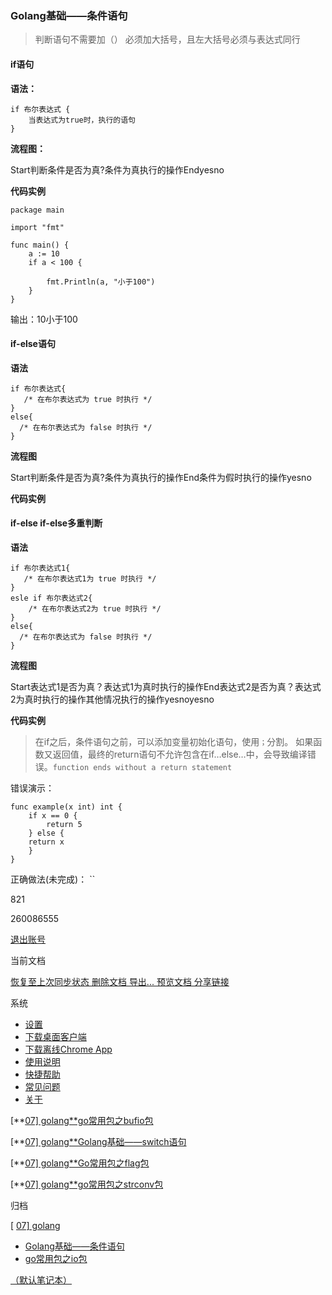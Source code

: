 ### Golang基础——条件语句

> 判断语句不需要加（）
> 必须加大括号，且左大括号必须与表达式同行

#### if语句

**语法：**

```
if 布尔表达式 {
    当表达式为true时，执行的语句
}
```

**流程图：**

Start判断条件是否为真?条件为真执行的操作Endyesno

**代码实例**

```
package main

import "fmt"

func main() {
    a := 10
    if a < 100 {

        fmt.Println(a, "小于100")
    }
}
```

输出：10小于100

#### if-else语句

**语法**

```
if 布尔表达式{
   /* 在布尔表达式为 true 时执行 */
}
else{
  /* 在布尔表达式为 false 时执行 */
}
```

**流程图**

Start判断条件是否为真?条件为真执行的操作End条件为假时执行的操作yesno

**代码实例**

#### if-else if-else多重判断

**语法**

```
if 布尔表达式1{
   /* 在布尔表达式1为 true 时执行 */
}
esle if 布尔表达式2{
    /* 在布尔表达式2为 true 时执行 */
}
else{
  /* 在布尔表达式为 false 时执行 */
}
```

**流程图**

Start表达式1是否为真？表达式1为真时执行的操作End表达式2是否为真？表达式2为真时执行的操作其他情况执行的操作yesnoyesno

**代码实例**

> 在if之后，条件语句之前，可以添加变量初始化语句，使用`；`分割。
> 如果函数又返回值，最终的return语句不允许包含在if…else…中，会导致编译错误。`function ends without a return statement`

错误演示：

```golang
func example(x int) int {
    if x == 0 {
        return 5
    } else {
    return x
    }
}
```

正确做法(未完成)：
``

 

 821

260086555

[ 退出账号](javascript:void(0))

当前文档

[ 恢复至上次同步状态](javascript:void(0))[ 删除文档](javascript:void(0))[ 导出...](javascript:void(0))[ 预览文档](javascript:void(0))[ 分享链接](javascript:void(0))

系统

- [ 设置](https://maxiang.io/note/#)
- [ 下载桌面客户端](https://maxiang.io/client_zh)
- [ 下载离线Chrome App](https://chrome.google.com/webstore/detail/kidnkfckhbdkfgbicccmdggmpgogehop)
- [ 使用说明](https://maxiang.io/note/#)
- [ 快捷帮助](https://maxiang.io/note/#)
- [ 常见问题](https://www.evernote.com/shard/s21/sh/74d9e61d-2e12-4ee9-9d67-882f5d9474a4/8e6e04ad336df52156c5bf6965d8568f)
- [ 关于](https://maxiang.io/note/#)

[**[07\] golang**go常用包之bufio包](javascript:void(0))

[**[07\] golang**Golang基础——switch语句](javascript:void(0))

[**[07\] golang**Go常用包之flag包](javascript:void(0))

[**[07\] golang**go常用包之strconv包](javascript:void(0))

归档

[ [07\] golang](javascript:void(0))

- [Golang基础——条件语句](javascript:void(0))
- [go常用包之io包](javascript:void(0))

[ （默认笔记本）](javascript:void(0))